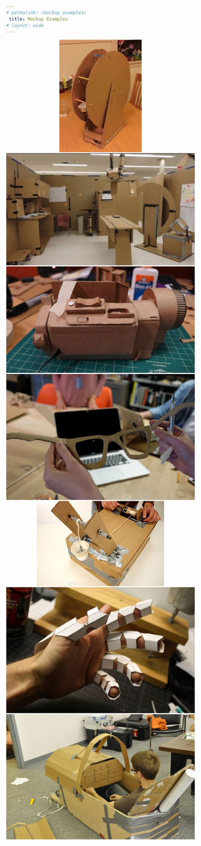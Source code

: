 ```yaml
---
# permalink: /mockup_examples/
 title: Mockup Examples
# layout: wide
---
```



<p align= "center">
<img src="/assets/images/mockups/mockup1.jpg">
<img src="/assets/images/mockups/mockup2.jpg">
<img src="/assets/images/mockups/mockup3.jpg">
<img src="/assets/images/mockups/mockup4.jpg">
<img src="/assets/images/mockups/mockup5.JPG">
<img src="/assets/images/mockups/mockup6.jpg">
<img src="/assets/images/mockups/mockup7.jpg">
</p>













